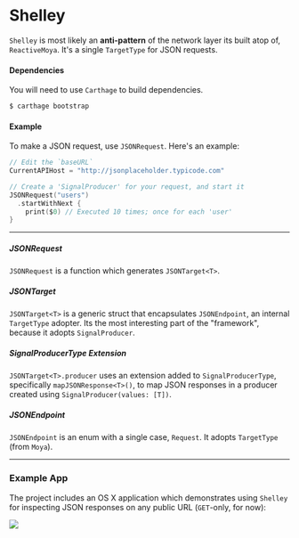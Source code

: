 # Shelley

`Shelley` is most likely an **anti-pattern** of the network layer its built atop of, `ReactiveMoya`. It's a single `TargetType` for JSON requests.

#### Dependencies

You will need to use `Carthage` to build dependencies.

```bash
$ carthage bootstrap
```

#### Example

To make a JSON request, use `JSONRequest`. Here's an example:

```swift
// Edit the `baseURL`
CurrentAPIHost = "http://jsonplaceholder.typicode.com"

// Create a 'SignalProducer' for your request, and start it
JSONRequest("users")
  .startWithNext {
    print($0) // Executed 10 times; once for each 'user'
}
```

<hr/>

##### JSONRequest

`JSONRequest` is a function which generates `JSONTarget<T>`.

##### JSONTarget<T>

`JSONTarget<T>` is a generic struct that encapsulates `JSONEndpoint`, an internal `TargetType` adopter. Its the most interesting part of the "framework", because it adopts `SignalProducer`.

##### SignalProducerType Extension

`JSONTarget<T>.producer` uses an extension added to `SignalProducerType`, specifically `mapJSONResponse<T>()`, to map JSON responses in a producer created using `SignalProducer(values: [T])`.

##### JSONEndpoint

`JSONEndpoint` is an enum with a single case, `Request`. It adopts `TargetType` (from `Moya`).

<hr/>

### Example App

The project includes an OS X application which demonstrates using `Shelley` for inspecting JSON responses on any public URL (`GET`-only, for now):

![](http://cl.ly/2u2H0l2B0E3b/ShelleyApp.png)
